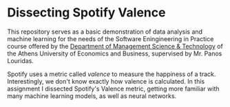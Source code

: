 # Dissecting Spotify Valence

This repository serves as a basic demonstration of data analysis and machine learning for the needs of the Software Eningineering in Practice course offered by the [Department of Management Science & Technology](https://www.dept.aueb.gr/el/dmst) of the Athens University of Economics and Business, supervised by Mr. Panos Louridas.

Spotify uses a metric called *valence* to measure the happiness of a track. Interestingly, we don't know exactly how valence is calculated. In this assignment I dissected Spotify's Valence metric, getting more familiar with many machine learning models, as well as neural networks.